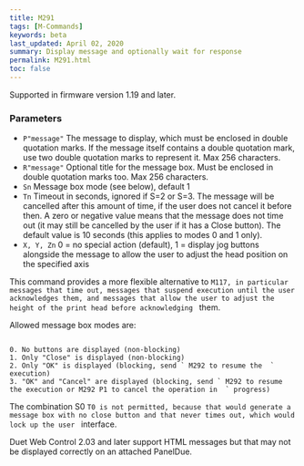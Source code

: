 ```yaml
---
title: M291
tags: [M-Commands] 
keywords: beta 
last_updated: April 02, 2020 
summary: Display message and optionally wait for response 
permalink: M291.html
toc: false 
---
```



Supported in firmware version 1.19 and later.

### Parameters

* `P"message"` The message to display, which must be enclosed in double quotation marks. If the message itself contains a double quotation mark, use two double quotation marks to represent it. Max 256 characters.
* `R"message"` Optional title for the message box. Must be enclosed in double quotation marks too. Max 256 characters.
* `Sn` Message box mode (see below), default 1
* `Tn` Timeout in seconds, ignored if S=2 or S=3. The message will be cancelled after this amount of time, if the user does not cancel it before then. A zero or negative value means that the message does not time out (it may still be cancelled by the user if it has a Close button). The default value is 10 seconds (this applies to modes 0 and 1 only).
* `X, Y, Zn` 0 = no special action (default), 1 = display jog buttons alongside the message to allow the user to adjust the head position on the specified axis

This command provides a more flexible alternative to ` M117, in particular messages that time out, messages that suspend execution until the user acknowledges them, and messages that allow the user to adjust the height of the print head before acknowledging  ` them.

Allowed message box modes are:

```

0. No buttons are displayed (non-blocking)
1. Only "Close" is displayed (non-blocking)
2. Only "OK" is displayed (blocking, send ` M292 to resume the  ` execution)
3. "OK" and "Cancel" are displayed (blocking, send ` M292 to resume the execution or M292 P1 to cancel the operation in  ` progress)

```

The combination S0 ` T0 is not permitted, because that would generate a message box with no close button and that never times out, which would  lock up the user  ` interface.

Duet Web Control 2.03 and later support HTML messages but that may not be displayed correctly on an attached PanelDue.

